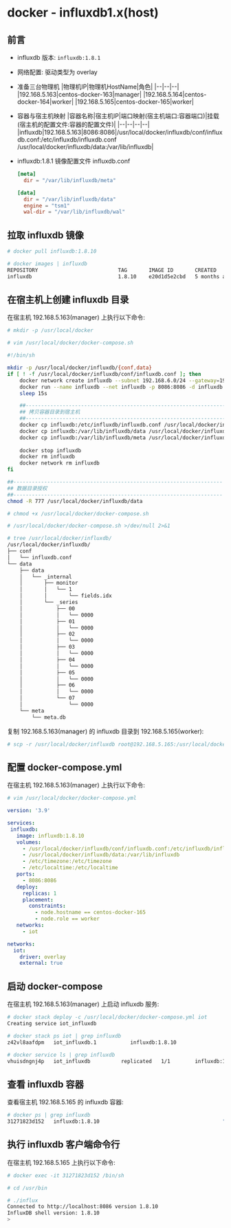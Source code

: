 # docker - influxdb1.x(host)

## 前言

- influxdb 版本: ```influxdb:1.8.1```

- 网络配置: 驱动类型为 overlay

- 准备三台物理机
    |物理机IP|物理机HostName|角色|
    |--|--|--|
    |192.168.5.163|centos-docker-163|manager|
    |192.168.5.164|centos-docker-164|worker|
    |192.168.5.165|centos-docker-165|worker|

- 容器与宿主机映射
    |容器名称|宿主机IP|端口映射(宿主机端口:容器端口)|挂载(宿主机的配置文件:容器的配置文件)|
    |--|--|--|--|
    |influxdb|192.168.5.163|8086:8086|/usr/local/docker/influxdb/conf/influxdb.conf:/etc/influxdb/influxdb.conf<br />/usr/local/docker/influxdb/data:\/var/lib/influxdb|

- influxdb:1.8.1 镜像配置文件 influxdb.conf
    ```conf
    [meta]
      dir = "/var/lib/influxdb/meta"

    [data]
      dir = "/var/lib/influxdb/data"
      engine = "tsm1"
      wal-dir = "/var/lib/influxdb/wal"
    ```

## 拉取 influxdb 镜像

```bash
# docker pull influxdb:1.8.10

# docker images | influxdb
REPOSITORY                          TAG       IMAGE ID       CREATED         SIZE
influxdb                            1.8.10    e20d1d5e2cbd   5 months ago    287MB
```

## 在宿主机上创建 influxdb 目录

在宿主机 192.168.5.163(manager) 上执行以下命令:

```bash
# mkdir -p /usr/local/docker

# vim /usr/local/docker/docker-compose.sh
```

```sh
#!/bin/sh

mkdir -p /usr/local/docker/influxdb/{conf,data}
if [ ! -f /usr/local/docker/influxdb/conf/influxdb.conf ]; then
    docker network create influxdb --subnet 192.168.6.0/24 --gateway=192.168.6.1
    docker run --name influxdb --net influxdb -p 8086:8086 -d influxdb:1.8.10
    sleep 15s

    ##--------------------------------------------------------------------
    ## 拷贝容器目录到宿主机
    ##--------------------------------------------------------------------
    docker cp influxdb:/etc/influxdb/influxdb.conf /usr/local/docker/influxdb/conf
    docker cp influxdb:/var/lib/influxdb/data /usr/local/docker/influxdb/data
    docker cp influxdb:/var/lib/influxdb/meta /usr/local/docker/influxdb/data
	
    docker stop influxdb
    docker rm influxdb
    docker network rm influxdb
fi

##--------------------------------------------------------------------
## 数据目录授权
##--------------------------------------------------------------------
chmod -R 777 /usr/local/docker/influxdb/data
```

```bash
# chmod +x /usr/local/docker/docker-compose.sh

# /usr/local/docker/docker-compose.sh >/dev/null 2>&1

# tree /usr/local/docker/influxdb/
/usr/local/docker/influxdb/
├── conf
│   └── influxdb.conf
└── data
    ├── data
    │   └── _internal
    │       ├── monitor
    │       │   └── 1
    │       │       └── fields.idx
    │       └── _series
    │           ├── 00
    │           │   └── 0000
    │           ├── 01
    │           │   └── 0000
    │           ├── 02
    │           │   └── 0000
    │           ├── 03
    │           │   └── 0000
    │           ├── 04
    │           │   └── 0000
    │           ├── 05
    │           │   └── 0000
    │           ├── 06
    │           │   └── 0000
    │           └── 07
    │               └── 0000
    └── meta
        └── meta.db
```

复制 192.168.5.163(manager) 的 influxdb 目录到 192.168.5.165(worker):

```bash
# scp -r /usr/local/docker/influxdb root@192.168.5.165:/usr/local/docker
```

## 配置 docker-compose.yml

在宿主机 192.168.5.163(manager) 上执行以下命令:

```bash
# vim /usr/local/docker/docker-compose.yml
```

```yml
version: '3.9'

services:
 influxdb:
   image: influxdb:1.8.10
   volumes:
     - /usr/local/docker/influxdb/conf/influxdb.conf:/etc/influxdb/influxdb.conf
     - /usr/local/docker/influxdb/data:/var/lib/influxdb
     - /etc/timezone:/etc/timezone
     - /etc/localtime:/etc/localtime
   ports:
     - 8086:8086
   deploy:
     replicas: 1
     placement:
       constraints:
         - node.hostname == centos-docker-165
         - node.role == worker
   networks:
     - iot

networks:
  iot:
    driver: overlay
    external: true
```

## 启动 docker-compose

在宿主机 192.168.5.163(manager) 上启动 influxdb 服务:

```bash
# docker stack deploy -c /usr/local/docker/docker-compose.yml iot
Creating service iot_influxdb

# docker stack ps iot | grep influxdb
z42vl8aafdpm   iot_influxdb.1           influxdb:1.8.10                                        centos-docker-165   Running         Running 31 seconds ago                                          

# docker service ls | grep influxdb
vhuisdngnj4p   iot_influxdb          replicated   1/1        influxdb:1.8.10                                        *:8086->8086/tcp
```

## 查看 influxdb 容器

查看宿主机 192.168.5.165 的 influxdb 容器:

```bash
# docker ps | grep influxdb
31271823d152   influxdb:1.8.10                                        "/entrypoint.sh infl…"   About a minute ago   Up About a minute   8086/tcp                               iot_influxdb.1.z42vl8aafdpms8sxv27v7bonj
```

## 执行 influxdb 客户端命令行

在宿主机 192.168.5.165 上执行以下命令:

```bash
# docker exec -it 31271823d152 /bin/sh

# cd /usr/bin

# ./influx
Connected to http://localhost:8086 version 1.8.10
InfluxDB shell version: 1.8.10
> 
```
